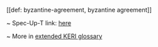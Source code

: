 [[def: byzantine-agreement, byzantine agreement]]

~ Spec-Up-T link: <a href='https://weboftrust.github.io/WOT-terms/docs/glossary/byzantine-agreement'>here</a>

~ More in <a href="https://weboftrust.github.io/WOT-terms/docs/glossary/byzantine-agreement">extended KERI glossary</a>
